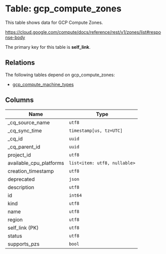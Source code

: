 # Table: gcp_compute_zones

This table shows data for GCP Compute Zones.

https://cloud.google.com/compute/docs/reference/rest/v1/zones/list#response-body

The primary key for this table is **self_link**.

## Relations

The following tables depend on gcp_compute_zones:
  - [gcp_compute_machine_types](gcp_compute_machine_types)

## Columns

| Name          | Type          |
| ------------- | ------------- |
|_cq_source_name|`utf8`|
|_cq_sync_time|`timestamp[us, tz=UTC]`|
|_cq_id|`uuid`|
|_cq_parent_id|`uuid`|
|project_id|`utf8`|
|available_cpu_platforms|`list<item: utf8, nullable>`|
|creation_timestamp|`utf8`|
|deprecated|`json`|
|description|`utf8`|
|id|`int64`|
|kind|`utf8`|
|name|`utf8`|
|region|`utf8`|
|self_link (PK)|`utf8`|
|status|`utf8`|
|supports_pzs|`bool`|